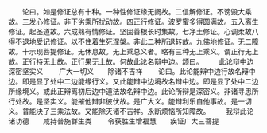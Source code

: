<!-- { "loadSidebar": true } -->
　　论曰。如是修证总有十种。一种性修证缘无阙故。二信解修证。不谤毁大乘故。三发心修证。非下劣乘所扰动故。四正行修证。波罗蜜多得圆满故。五入离生修证。起圣道故。六成熟有情修证。坚固善根长时集故。七净土修证。心调柔故八得不退地受记修证。以不住着生死涅槃。非此二种所退转故。九佛地修证。无二障故。十示现菩提修证。无休息故。无上乘总义者。略有三种无上乘义。谓正行无上故。正行持无上故。正行果无上故。何故此论名辩中边。颂曰。
　　此论辩中边　　深密坚实义
　　广大一切义　　除诸不吉祥
　　论曰。此论能辩中边行故名辩中边。即是显了处中二边能缘行义。又此能辩中边境故名辩中边。即是显了处中二边所缘境义。或此正辩离初后边中道法故名辩中边。此论所辩是深密义。非诸寻思所行处故。是坚实义。能摧他辩非彼伏故。是广大义。能辩利乐自他事故。是一切义。普能决了三乘法故。又能除灭诸不吉祥。永断烦恼所知障故。
　　我辩此论诸功德　　咸持普施群生类
　　令获胜生增福慧　　疾证广大三菩提

 
